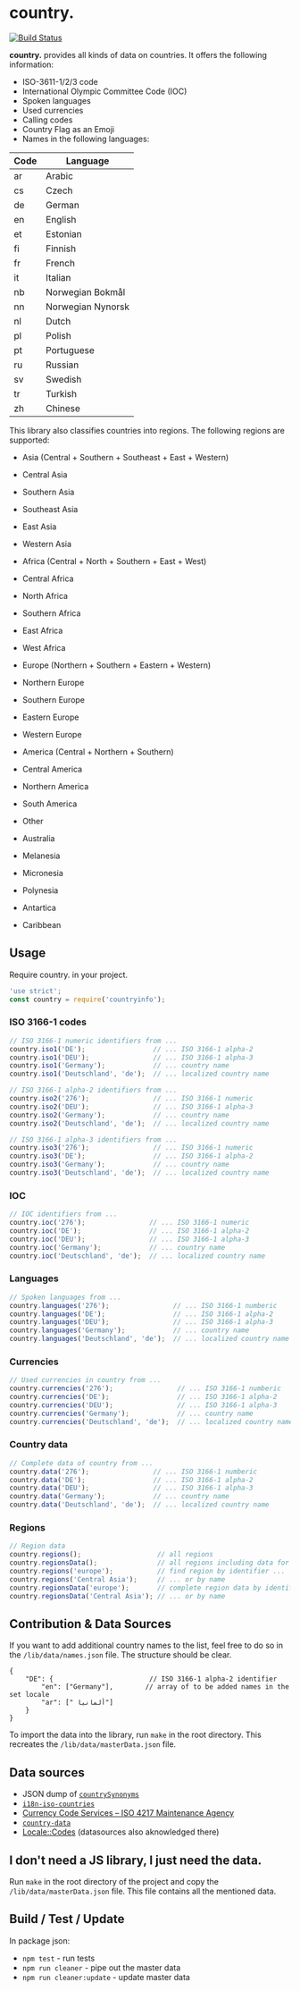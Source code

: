 # country.
[![Build Status](https://travis-ci.org/ohitsdaniel/country..svg?branch=master)](https://travis-ci.org/ohitsdaniel/country.)

**country.** provides all kinds of data on countries. It offers the following information:
  * ISO-3611-1/2/3 code
  * International Olympic Committee Code (IOC)
  * Spoken languages
  * Used currencies
  * Calling codes
  * Country Flag as an Emoji
  * Names in the following languages:
  
  Code  | Language
------------- | -------------
ar  | Arabic
cs  | Czech
de  | German
en  | English
et  | Estonian
fi  | Finnish
fr  | French
it  | Italian
nb  | Norwegian Bokmål
nn  | Norwegian Nynorsk
nl  | Dutch
pl  | Polish 
pt  | Portuguese
ru  | Russian
sv  | Swedish
tr  | Turkish
zh  | Chinese

This library also classifies countries into regions. The following regions are supported:

* Asia (Central + Southern + Southeast + East + Western) 
 * Central Asia
 * Southern Asia
 * Southeast Asia
 * East Asia
 * Western Asia

* Africa (Central + North + Southern + East + West) 
 * Central Africa
 * North Africa
 * Southern Africa
 * East Africa
 * West Africa

* Europe (Northern + Southern + Eastern + Western)
 * Northern Europe
 * Southern Europe
 * Eastern Europe
 * Western Europe
* America (Central + Northern + Southern) 
 * Central America
 * Northern America
 * South America
* Other
 * Australia
 * Melanesia
 * Micronesia
 * Polynesia
 * Antartica
 * Caribbean


## Usage

Require country. in your project. 
```js
'use strict';
const country = require('countryinfo');
```

### ISO 3166-1 codes
```js
// ISO 3166-1 numeric identifiers from ...
country.iso1('DE');                 // ... ISO 3166-1 alpha-2
country.iso1('DEU');                // ... ISO 3166-1 alpha-3
country.iso1('Germany');            // ... country name
country.iso1('Deutschland', 'de');  // ... localized country name

// ISO 3166-1 alpha-2 identifiers from ...
country.iso2('276');                // ... ISO 3166-1 numeric
country.iso2('DEU');                // ... ISO 3166-1 alpha-3
country.iso2('Germany');            // ... country name
country.iso2('Deutschland', 'de');  // ... localized country name

// ISO 3166-1 alpha-3 identifiers from ...
country.iso3('276');                // ... ISO 3166-1 numeric
country.iso3('DE');                 // ... ISO 3166-1 alpha-2
country.iso3('Germany');            // ... country name
country.iso3('Deutschland', 'de');  // ... localized country name
```

### IOC
```js
// IOC identifiers from ...
country.ioc('276');                // ... ISO 3166-1 numeric
country.ioc('DE');                 // ... ISO 3166-1 alpha-2
country.ioc('DEU');                // ... ISO 3166-1 alpha-3
country.ioc('Germany');            // ... country name
country.ioc('Deutschland', 'de');  // ... localized country name
```

### Languages
```js
// Spoken languages from ...
country.languages('276');                // ... ISO 3166-1 numberic
country.languages('DE');                 // ... ISO 3166-1 alpha-2
country.languages('DEU');                // ... ISO 3166-1 alpha-3
country.languages('Germany');            // ... country name
country.languages('Deutschland', 'de');  // ... localized country name
```

### Currencies
```js
// Used currencies in country from ...
country.currencies('276');                // ... ISO 3166-1 numberic
country.currencies('DE');                 // ... ISO 3166-1 alpha-2
country.currencies('DEU');                // ... ISO 3166-1 alpha-3
country.currencies('Germany');            // ... country name
country.currencies('Deutschland', 'de');  // ... localized country name
```

### Country data
```js
// Complete data of country from ...
country.data('276');                // ... ISO 3166-1 numberic
country.data('DE');                 // ... ISO 3166-1 alpha-2
country.data('DEU');                // ... ISO 3166-1 alpha-3
country.data('Germany');            // ... country name
country.data('Deutschland', 'de');  // ... localized country name
```

### Regions
```js
// Region data
country.regions();                   // all regions
country.regionsData();               // all regions including data for all countries (ISO 3166-1 codes, IOC,...)
country.regions('europe');           // find region by identifier ...
country.regions('Central Asia');     // ... or by name
country.regionsData('europe');       // complete region data by identifier...
country.regionsData('Central Asia'); // ... or by name
```

## Contribution & Data Sources
If you want to add additional country names to the list, feel free to do so in the `/lib/data/names.json` file. The structure should be clear.

```json5
{
	"DE": {                        // ISO 3166-1 alpha-2 identifier
		"en": ["Germany"],        // array of to be added names in the set locale
		"ar": [" ألمانيا"]
	}
}
```

To import the data into the library, run `make` in the root directory. This recreates the `/lib/data/masterData.json` file.

## Data sources 
* JSON dump of [`countrySynonyms`](https://rdrr.io/rforge/rworldmap/man/countrySynonyms.html)
* [`i18n-iso-countries`](https://www.npmjs.com/package/i18n-iso-countries)
* [Currency Code Services – ISO 4217 Maintenance Agency](https://www.currency-iso.org/dam/downloads/lists/list_one.xls)
* [`country-data`](https://www.npmjs.com/package/country-data)
* [Locale::Codes](http://search.cpan.org/~sbeck/Locale-Codes-3.42/lib/Locale/Codes.pod) (datasources also aknowledged there)

## I don't need a JS library, I just need the data.
Run `make` in the root directory of the project and copy the `/lib/data/masterData.json` file. This file contains all the mentioned data.

## Build / Test / Update
In package json:
- `npm test` - run tests
- `npm run cleaner` - pipe out the master data
- `npm run cleaner:update` - update master data

